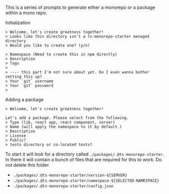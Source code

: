 This is a series of prompts to generate either a monorepo or a package within a mono repo.

Initialization
```
> Welcome, let's create greatness together!
> Looks like this directory isn't a ts-monorepo-starter managed directory
> Would you like to create one? (y/n)

> Namespace (Need to create this in npm directly)
> Description
> Tags
>
> ---- this part I'm not sure about yet. Do I even wanna bother setting this up?
> Your `git` username
> Your `git` password
> 
```

Adding a package
```
> Welcome, let's create greatness together!

Let's add a package. Please select from the following.
> Type (lib, react app, react component, server)
> Name (will apply the namespace to it by default.)
> Description
> License
> Public?
> tests directory or co-located tests?

```

To start it will look for a directory called `./packages/.@ts-monorepo-starter`. In there it will contain a bunch of files that are required for this to work. Do not delete this folder.

* `./packages/.@ts-monorepo-starter/version-${SEMVER}`
* `./packages/.@ts-monorepo-starter/namespace-${SELECTED-NAMESPACE}`
* `./packages/.@ts-monorepo-starter/config.json`